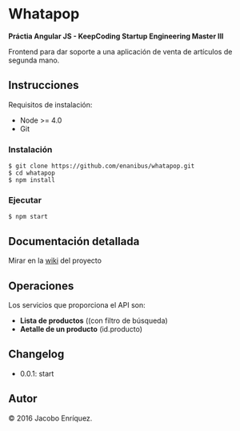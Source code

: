 # Whatapop

**Práctia Angular JS - KeepCoding Startup Engineering Master III**

Frontend para dar soporte a una aplicación de venta de artículos de segunda mano.

## Instrucciones

Requisitos de instalación:

- Node >= 4.0
- Git

### Instalación

	$ git clone https://github.com/enanibus/whatapop.git
	$ cd whatapop
	$ npm install
      
### Ejecutar
	$ npm start
	
## Documentación detallada
Mirar en la [wiki](https://github.com/enanibus/whatapop/wiki) del proyecto

## Operaciones
Los servicios que proporciona el API son:

- **Lista de productos** ((con filtro de búsqueda)
- **Aetalle de un producto** (id.producto)

## Changelog

* 0.0.1: start


## Autor

&copy; 2016 Jacobo Enríquez.



